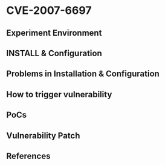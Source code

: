 # CVE-2007-6697

## Experiment Environment

## INSTALL & Configuration

## Problems in Installation & Configuration

## How to trigger vulnerability

## PoCs

## Vulnerability Patch

## References
